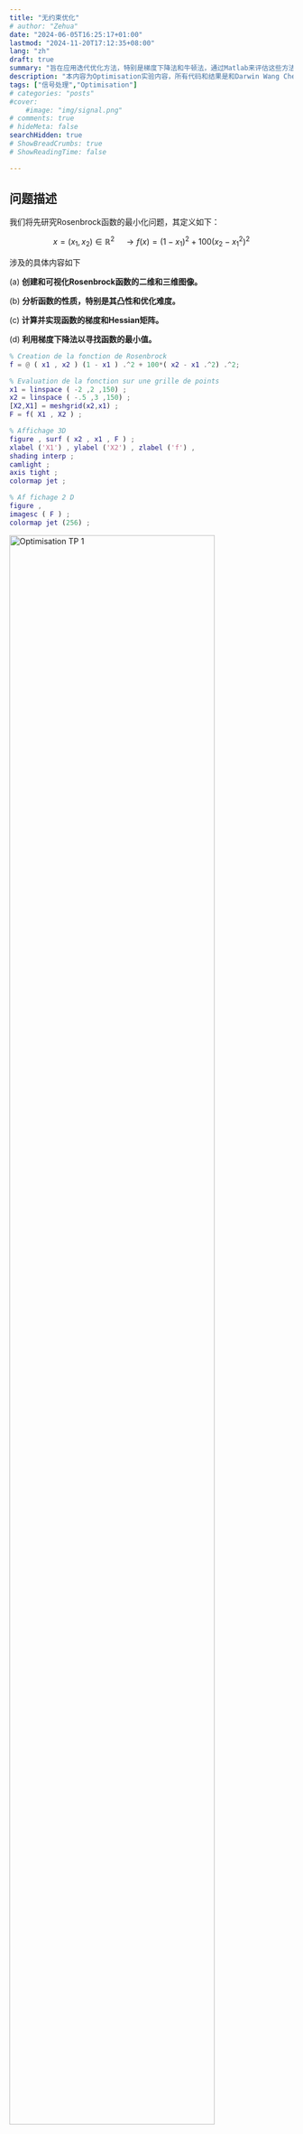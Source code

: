 ```yaml
---
title: "无约束优化"
# author: "Zehua"
date: "2024-06-05T16:25:17+01:00"
lastmod: "2024-11-20T17:12:35+08:00"
lang: "zh"
draft: true
summary: "旨在应用迭代优化方法，特别是梯度下降法和牛顿法，通过Matlab来评估这些方法的性能"
description: "本内容为Optimisation实验内容，所有代码和结果是和Darwin Wang Cheou 共同完成的"
tags: ["信号处理","Optimisation"]
# categories: "posts"
#cover:
    #image: "img/signal.png"
# comments: true
# hideMeta: false
searchHidden: true
# ShowBreadCrumbs: true
# ShowReadingTime: false

---
```


## 问题描述

我们将先研究Rosenbrock函数的最小化问题，其定义如下：

$$x = (x_1, x_2) \in \mathbb{R}^2\quad  \rightarrow f(x) = (1 - x_1)^2 + 100(x_2 - x_1^2)^2$$



涉及的具体内容如下

 (a)  **创建和可视化Rosenbrock函数的二维和三维图像。**

 (b)  **分析函数的性质，特别是其凸性和优化难度。**

 (c)  **计算并实现函数的梯度和Hessian矩阵。**

 (d)  **利用梯度下降法以寻找函数的最小值。**



```matlab
% Creation de la fonction de Rosenbrock
f = @ ( x1 , x2 ) (1 - x1 ) .^2 + 100*( x2 - x1 .^2) .^2;

% Evaluation de la fonction sur une grille de points
x1 = linspace ( -2 ,2 ,150) ;
x2 = linspace ( -.5 ,3 ,150) ;
[X2,X1] = meshgrid(x2,x1) ;
F = f( X1 , X2 ) ;

% Affichage 3D
figure , surf ( x2 , x1 , F ) ;
xlabel ('X1') , ylabel ('X2') , zlabel ('f') ,
shading interp ;
camlight ;
axis tight ;
colormap jet ;

% Af fichage 2 D
figure ,
imagesc ( F ) ;
colormap jet (256) ;
```



​	<img src="/img/optimisation/TP_2.png" alt="Optimisation TP 1" width="85%" />

<p align="center">图1：Rosenbrock函数凸性的3D显示</p>

可以注意到，Rosenbrock函数并非严格凸的，有点类似局部凸的感觉，其形状类似倒置的抛物线。随便在这个范围内两个点之间画一条直线，该直线会超出集合的界限。

因此，优化Rosenbrock函数具有一定难度。下降法可能会很容易陷入局部极小值，或在其周围振荡而无法收敛到全局极小值。



```matlab
figure ,
contour ( x2 , x1 , F ,10)
xlabel ('X1') , ylabel ('X2')
```

​	<img src="/img/optimisation/TP_3.png" alt="Optimisation TP 1" width="85%" />

<p align="center">图2：Rosenbrock函数的等高线图</p>

可以观察到曲线并非均匀分布。它们表示函数的梯度，等高线的密集区域表明梯度更陡（函数值变化更快），而等高线较稀疏的区域表明梯度更缓（函数值变化较慢）。



## 前置计算

我们下面计算函数$f$的梯度

$$f(x_1, x_2) = (1 - x_1)^2 + 100(x_2 - x_1^2)^2$$

梯度的表达方式如下：



$$\nabla f(x) = \left( \frac{\partial f}{\partial x_1}, \frac{\partial f}{\partial x_2} \right)$$



**计算$\frac{\partial f}{\partial x_1}$：**



$$\frac{\partial f}{\partial x_1} = -2 + 2x_1 - 400x_1x_2 + 400x_1^3$$



**计算$\frac{\partial f}{\partial x_2}$：**



$$\frac{\partial f}{\partial x_2} = 200x_2 - 200x_1^2$$



因此，函数$f$的梯度为：



$$\nabla f(x) = \left( -2 + 2x_1 - 400x_1x_2 + 400x_1^3, ; 200x_2 - 200x_1^2 \right)$$



可以进一步计算Hessian矩阵：


$$
H_f(x) = \begin{pmatrix}2 - 400x_2 + 1200x_1^2 & -400x_1 \\\\ -400x_1 & 200 \end{pmatrix}
$$


下面我们验证函数在$x^* = (1, 1)$处是否有极值，使其梯度为零：

$$\nabla f(x^*) = 0$$

因此需要解以下系统方程：

<div>$$-2 + 2x _1^* - 400x _1^*x_2^* + 400x _1^{*3} = 0$$</div>

$$
200x_2^* - 200x_1^{*2} = 0
$$

可得到:

<div>$$x_1^{*2} = x_2^*$$</div>



**重新排列项后：**

<div>$$-2 + 2x_1^* - 400x_1^*x_2^* + 400x_1^{*3} = 0$$</div>




**得到平衡点：**
$$
x_1^* = x_2^* = 1
$$


在平衡点 $x^* = (1, 1)$ 处计算Hessian矩阵：




$$
H_f(x) = \begin{bmatrix} 
802 & -400 \\\\ 
-400 & 200 
\end{bmatrix}
$$



**我们利用Matlab求解Hessian矩阵的特征值，如果特征值为正，那么可以说明点 $x^{*} = (1, 1)$是一个最小值**

```matlab
Hj = [802 -400; -400 200];
eig(Hj) % lambda i > 0 donc définie positive donc min local
```

$$
\lambda_1 = 0.4
$$


$$
\lambda_2 = 1001.6
$$


因此，两个特征值均为严格正值，表明Hessian矩阵是正定的，点$x^* = (1, 1)$是一个局部最小值。

编程实现梯度 和 Hessian矩阵 

```matlab
% Le gradient de la fonction f
gradf = @ ( x1 , x2 ) [-2 + 2*x1 - 400*x1*x2 + 400*x1^3; 200*x2 - 200*x1^2];
Gradf = @ ( x ) gradf ( x (1) ,x (2) ) ;
% La matrice Hessienne de la fonction f
hessf = @ ( x1 , x2 ) [2 - 400*x2 + 1200*x1^2, -400*x1; -400*x1, 200];
Hessf = @ ( x ) hessf ( x (1) ,x (2) ) ;
```





后续我们将比较两种优化方法：一种是经典梯度下降法，另一种是牛顿法。

## **梯度下降法**



梯度下降法是一种迭代优化技术，用于寻找可微函数的最小值。其基本思想是沿着目标函数梯度的反方向移动，因为这一方向可以使函数值下降最快。其过程如下：

 (a) **选择初始点$x_0$，该点位于函数定义域内。**

 (b) **在每次迭代$k$中，计算函数的梯度$\nabla f(x_k)$。**

 (c) **根据以下规则更新当前点：**




$$
x_{k+1} = x_k - \alpha \cdot \nabla f(x_k)
$$

- 其中，$\alpha$是下降步长（学习率），为控制步长大小的正参数。



 (d) **迭代过程重复，直到梯度足够接近于零（或者达到最大迭代次数）。**

 (e) **在每次迭代中使用相同的$\alpha$。选择合适的$\alpha$至关重要：步长太大会导致算法震荡甚至发散，而步长太小会减慢收敛速度。**



梯度下降法的优点在于其简单易用，并且可以适用于广泛的可微函数和优化问题。然而，它也存在以下缺点：

- **收敛速度可能较慢，特别是对于类似于 Rosenbrock函数 的问题。**

- **不适当的步长选择可能会阻止收敛。**

- **对于非凸函数，梯度下降可能陷入局部最小值。**



**接下来我们将通过编程，在Rosenbrock函数上实现梯度下降法，以确定函数$f$的最小值。**

```matlab
figure, hold on;
contour ( x2 , x1 , F ,10)
alpha = 1e-3;
x0 = [1.5;2.5];
N = 1e4; %10e4;

[x, fx] = descente_gradient(f, Gradf, N, alpha, x0);

plot(x(2,:), x(1,:), 'k', 'linewidth', 1.5);
axis ([ -.5 3 -2 2]) ;
```

```matlab
function [x, fx] = descente_gradient(f, Gradf, N, alpha, x0)
    x = zeros(length(x0), N+1);
    fx = zeros(1, N+1);
    x(:,1) = x0;
    fx(1) = f(x0(1),x0(2));
    for i = 1:N
        x(:,i+1) = x(:,i) - alpha*Gradf(x(:,i));
        fx(i+1) = f(x(1,i+1), x(2,i+1));
    end
end
```

**得到以下图像：**

​	<img src="/img/optimisation/TP_4.png" alt="Optimisation TP 1" width="85%" />

<p align="center">图3：Rosenbrock函数的梯度下降轨迹（$N = 10^4$）</p>

通过图3可以观察到，轨迹一开始出现了明显的震荡，并向最小值方向下移。下降初期的震荡表明在初始几步中很难找到最佳下降方向，这是由于Rosenbrock函数的特性所致。然而，随着轨迹的推进，震荡逐渐减小，路径变得更加规则。这意味着算法开始逐步收敛至全局最小值，该最小值位于等高线较密集的中心区域。



**为了说明迭代次数和步长的重要性，我们尝试不同参数下的下降过程。**

首先，将迭代次数从10000减少到1000。

​	<img src="/img/optimisation/TP_5.png" alt="Optimisation TP 1" width="85%" />

**<p align="center">图4：Rosenbrock函数的梯度下降轨迹（$N = 10^3$）</p>**



正如预期的那样，将迭代次数从$10^4$减少到$10^3$，明显表明算法没有足够的时间显著接近全局最小值。有限的轨迹强调了迭代次数的重要性。足够的迭代次数是保证梯度下降算法能够正确收敛的关键。也就是说，正确设置迭代次数和下降步长对于确保算法适当的收敛非常重要。





​	<img src="/img/optimisation/TP_6.png" alt="Optimisation TP 1" width="85%" />

<p align="center">图5：Rosenbrock函数的梯度下降轨迹（$N = 10^5$）</p>

几乎没有变化。因为迭代次数过大，算法早就稳定并收敛了，即达到极值了。过高的迭代次数是没有意义的。



现在对于梯度下降轨迹已经分析完了，下面调步长$\alpha$，看看它对算法性能的影响，并理解如何影响优化的稳定性、收敛速度以及精度。



​	<img src="/img/optimisation/TP_7.png" alt="Optimisation TP 1" width="85%" />

<p align="center">图6：Rosenbrock函数的梯度下降轨迹（$\alpha = 10^{-2}$）</p>

轨迹不再收敛，开始震荡并发散。步长$\alpha = 10^{-2}$ 过大，远离最优解。

​	<img src="/img/optimisation/TP_8.png" alt="Optimisation TP 1" width="85%" />

<p align="center">图7：Rosenbrock函数的梯度下降轨迹（$\alpha = 10^{-4}$）</p>



步长$\alpha = 10^{-4}$非常小，算法向最小值的推进极慢，和乌龟一样。



**给出最优解**

​	<img src="/img/optimisation/TP_9.png" alt="Optimisation TP 1" width="85%" />

<p align="center">图8：Rosenbrock函数的梯度下降轨迹（$\alpha = 10^{-4}, N = 10^5$）</p>

非常漂亮，不需要解释了



然而，我们也可以从另一个角度解释结果，认为需要在步长和迭代次数之间找到一个良好的平衡，以使算法在有限的迭代次数和适当的步长下收敛到最小值，同时避免过多的震荡，从而节省计算成本和时间。



改进方法:

每次迭代中，不仅考虑当前梯度，还要考虑先前迭代的方向，这可以减少震荡并加速收敛。或者结合其他优化方法，例如牛顿法，其利用了 Hessian矩阵来提高收敛速度和精度。







## **牛顿法**



牛顿法是一种迭代优化技术，用于寻找可导函数的驻点。与梯度下降法不同，牛顿法不仅利用梯度信息，还使用函数曲率信息（Hessian矩阵）来确定下降方向。



其过程如下：

- ​	**选择一个初始点$x_0$，位于函数定义域内。**

- ​	**在每次迭代$k$中，计算函数的梯度$\nabla f(x_k)$和Hessian矩阵$H_f(x_k)$。**

- ​	**根据以下规则更新当前点：**

  $$x_{k+1} = x_k - H_f(x_k)^{-1} \cdot \nabla f(x_k)$$

  - 其中，$H_f(x_k)^{-1}$是函数在点$x_k$处的Hessian矩阵的逆矩阵。

- **重复该过程，直到梯度足够接近于零或更新步长的范数小于预设阈值。**



牛顿法通过利用梯度和曲率信息，让更新更高效、收敛更快。但是，计算成本高，且需要反转Hessian矩阵，并且在函数条件差或非凸时不是很好用。



继续对Rosenbrock函数动手，利用Matlab实现，首先选择$N = 10$和$x_0 = [1.7; 2.7]$

```matlab
figure, hold on;
contour ( x2 , x1 , F ,10)
x0 = [1.7;2.7];
N = 10;

[x, fx] = descente_Newton(f, Gradf, Hessf, N, x0);

plot(x(2,:), x(1,:), 'k', 'linewidth', 1.5);
axis ([ -.5 3 -2 2]);
```

```matlab
function [x, fx] = descente_Newton(f, Gradf, Hessf, N, x0)
    x = zeros(length(x0), N+1);
    fx = zeros(1, N+1);
    x(:,1) = x0;
    fx(1) = f(x0(1),x0(2));
    for i = 1:N
        x(:,i+1) = x(:,i) - inv(Hessf(x(:,i)))*Gradf(x(:,i));
        fx(i+1) = f(x(1,i+1), x(2,i+1));
    end
end
```

​	<img src="/img/optimisation/TP_10.png" alt="Optimisation TP 1" width="85%" />

<p align="center">图9：$f$的变化与范数$E$关于迭代次数的演变</p>

与梯度下降法类似，轨迹从右上角 向 最优点靠近。



牛顿法显示了快速的收敛，其轨迹表现出其步长较大，这就是使用Hessian矩阵的特性，最终收敛到最小值。

```matlab
x_star = [1; 1];
E = sqrt(sum((x - x_star).^2, 1));

% for   i = 1:N
% E(:,i)= norm(x(:,i)-x_star);
% end 

figure;
subplot(2,1,1);
plot(log10(1:N+1), log10(fx));
xlabel('Log10(Iteration)');
ylabel('Log10(Valeur de la fonction)');
title('Congergence de la fonction de Rosenbrock');

subplot(2,1,2);
plot(log10(1:N+1), log10(E));
xlabel('Log10(Iteration)');
ylabel('Log10(Norme de x - x*)');
title('Congergence de la fonction de Newton');

% Affichage en echelle logarithmique
% figure , plot (log10(E(E > eps)));
```

​	<img src="/img/optimisation/TP_11.png" alt="Optimisation TP 1" width="85%" />

**图9：$f$的变化与范数$E$关于迭代次数的演变**

<p align="center">图10：不同初始化条件下解 $x$ 的演变</p>

我们绘制了两个图，用于描述函数$f$和范数$E$随迭代次数的变化。



对于Rosenbrock函数，纵轴表示函数值的对数刻度$\log_{10}$，横轴表示迭代次数的对数刻度$\log_{10}$。可以看到，在大约$10^{0.6}$次迭代后，函数值迅速下降（约4次迭代）。然后曲线趋于稳定，接近$10^{-30}$，表明函数基本收敛到全局最小值。



对于牛顿算法，纵轴表示误差范数$|x - x^*|$的对数刻度（$\log_{10}$），横轴表示迭代次数的对数刻度（$\log_{10}$）。可见误差范数随着迭代次数迅速下降，显示出算法的 快速收敛 性，因为通过利用Hessian矩阵加速了向最优解的下降。最后稳定在极低的值（$10^{-15}$），这表明$x$与$x^*$之间的误差几乎为零，显示牛顿法精确地收敛到最优解。

可见牛顿法在优化Rosenbrock函数时非常不错，快速且精确



​	<img src="/img/optimisation/TP_12.png" alt="Optimisation TP 1" width="85%" />

<p align="center">图10：不同初始化条件下解 $x$ 的演变</p>

我们从三个不同初始点（分别用红色、蓝色和绿色表示）来出发并显示它的轨迹。它们最终收敛到不同的点，但是距离非常接近，特别是绿色和蓝色。这表明牛顿法到达局部最小值或非常接近全局最小值的能力。即使初始条件不同，但是我们可能获得同样的最优解结果，这让初始点的策略选择变得不那么紧张了。



为增强牛顿法的鲁棒性，可以使用技术来稳定Hessian矩阵，或者将算法与线搜索方法结合，不过还是那句话，时代变了，当模型又高纬又复杂，直接上神经网络，近似 Hessian 矩阵或其逆 $H^{-1}$。或者动态学习每一步的最优步长 $\alpha_k$，不用自己纠结选步长。

或者直接暴力一点，传统优化算法都不要了，直接学习一个端到端的优化器，它通过输入 函数的梯度或样本点，直接输出下一步的迭代结果，比如用RNN（递归神经网络）学习迭代规则：
$$
x_{k+1} = \text{RNN}(x_k, \nabla f(x_k), H_f(x_k))
$$
但是一般没有足够的数据。



综上所述，梯度下降法可能收敛速度慢，步长选择要求高。此外，对于局部凸函数，梯度下降法容易陷入局部极小值。因此，牛顿法更适合用于优化Rosenbrock这样的函数，收敛快速且精确，并且对局部凸函数表现良好。然而，牛顿法也有局限性，即计算Hessian矩阵逆的高昂成本。